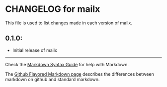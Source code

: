 # CHANGELOG for mailx

This file is used to list changes made in each version of mailx.

## 0.1.0:

* Initial release of mailx

- - -
Check the [Markdown Syntax Guide](http://daringfireball.net/projects/markdown/syntax) for help with Markdown.

The [Github Flavored Markdown page](http://github.github.com/github-flavored-markdown/) describes the differences between markdown on github and standard markdown.
